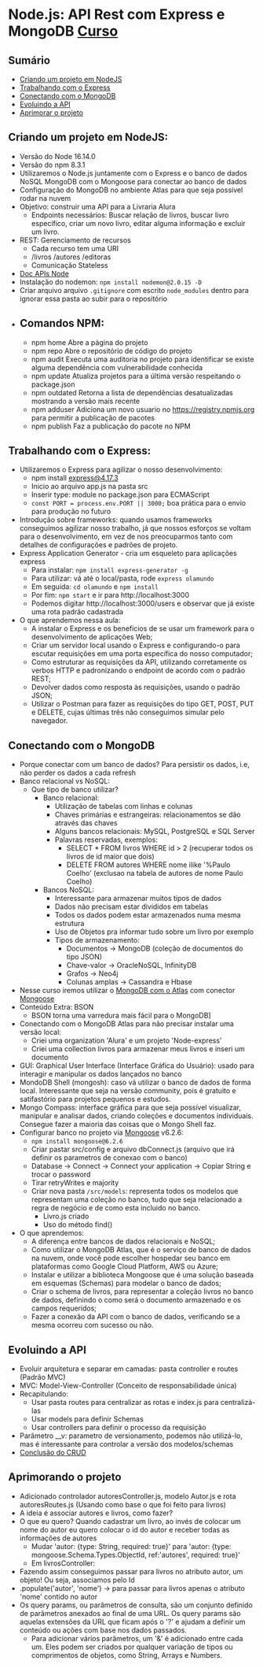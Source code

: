 # Node.js: API Rest com Express e MongoDB [Curso](https://cursos.alura.com.br/course/nodejs-api-rest-express-mongodb)
## Sumário

- [Criando um projeto em NodeJS](#criando-um-projeto-em-nodejs)
- [Trabalhando com o Express](#trabalhando-com-o-express)
- [Conectando com o MongoDB](#conectando-com-o-mongodb)
- [Evoluindo a API](#evoluindo-a-api)
- [Aprimorar o projeto](#depurando-a-requisição-http)

## Criando um projeto em NodeJS:
- Versão do Node 16.14.0 
- Versão do npm 8.3.1
- Utilizaremos o Node.js juntamente com o Express e o banco de dados NoSQL MongoDB com o Mongoose para conectar ao banco de dados
- Configuração do MongoDB no ambiente Atlas para que seja possível rodar na nuvem
- Objetivo: construir uma API para a Livraria Alura
  - Endpoints necessários: Buscar relação de livros, buscar livro específico, criar um novo livro, editar alguma informação e excluir um livro.
- REST: Gerenciamento de recursos
  - Cada recurso tem uma URI
  - /livros /autores /editoras
  - Comunicação Stateless
- [Doc APIs Node](https://nodejs.org/api/)
- Instalação do nodemon: `npm install nodemon@2.0.15 -D`
- Criar arquivo arquivo `.gitignore` com escrito `node_modules` dentro para ignorar essa pasta ao subir para o repositório
- Comandos NPM:
  - 
  - npm home	Abre a página do projeto
  - npm repo	Abre o repositório de código do projeto
  - npm audit	Executa uma auditoria no projeto para identificar se existe alguma dependência com vulnerabilidade conhecida
  - npm update	Atualiza projetos para a última versão respeitando o package.json
  - npm outdated	Retorna a lista de dependências desatualizadas mostrando a versão mais recente
  - npm adduser	Adiciona um novo usuario no https://registry.npmjs.org para permitir a publicação de pacotes
  - npm publish	Faz a publicação do pacote no NPM

## Trabalhando com o Express:
- Utilizaremos o Express para agilizar o nosso desenvolvimento:
  - npm install express@4.17.3
  - Inicio ao arquivo app.js na pasta src
  - Inserir type: module no package.json para ECMAScript
  - `const PORT = process.env.PORT || 3000;` boa prática para o envio para produção no futuro
- Introdução sobre frameworks: quando usamos frameworks conseguimos agilizar nosso trabalho, já que nossos esforços se voltam para o desenvolvimento, em vez de nos preocuparmos tanto com detalhes de configurações e padrões de projeto.
- Express Application Generator - cria um esqueleto para aplicações express
  - Para instalar: `npm install express-generator -g`
  - Para utilizar: vá até o local/pasta, rode `express olamundo`
  - Em seguida: `cd olamundo` e `npm install`
  - Por fim: `npm start` e ir para http://localhost:3000
  - Podemos digitar http://localhost:3000/users e observar que já existe uma rota padrão cadastrada
- O que aprendemos nessa aula:
  - A instalar o Express e os benefícios de se usar um framework para o desenvolvimento de aplicações Web;
  - Criar um servidor local usando o Express e configurando-o para escutar requisições em uma porta específica do nosso computador;
  - Como estruturar as requisições da API, utilizando corretamente os verbos HTTP e padronizando o endpoint de acordo com o padrão REST;
  - Devolver dados como resposta às requisições, usando o padrão JSON;
  - Utilizar o Postman para fazer as requisições do tipo GET, POST, PUT e DELETE, cujas últimas três não conseguimos simular pelo navegador.

## Conectando com o MongoDB
- Porque conectar com um banco de dados? Para persistir os dados, i.e, não perder os dados a cada refresh
- Banco relacional vs NoSQL:
  - Que tipo de banco utilizar? 
    - Banco relacional:
      - Utilização de tabelas com linhas e colunas
      - Chaves primárias e estrangeiras: relacionamentos se dão através das chaves
      - Alguns bancos relacionais: MySQL, PostgreSQL e SQL Server
      - Palavras reservadas, exemplos:
        - SELECT * FROM livros WHERE id > 2 (recuperar todos os livros de id maior que dois)
        - DELETE FROM autores WHERE nome ilike '%Paulo Coelho' (exclusao na tabela de autores de nome Paulo Coelho)
    - Bancos NoSQL:
      - Interessante para armazenar muitos tipos de dados
      - Dados não precisam estar divididos em tabelas
      - Todos os dados podem estar armazenados numa mesma estrutura
      - Uso de Objetos pra informar tudo sobre um livro por exemplo
      - Tipos de armazenamento:
        - Documentos -> MongoDB (coleção de documentos do tipo JSON)
        - Chave-valor -> OracleNoSQL, InfinityDB
        - Grafos -> Neo4j
        - Colunas amplas -> Cassandra e Hbase
- Nesse curso iremos utilizar o [MongoDB com o Atlas](https://www.mongodb.com/pt-br/atlas) com conector [Mongoose](https://mongoosejs.com/)
- Conteúdo Extra: BSON
  - BSON torna uma varredura mais fácil para o MongoDB]
- Conectando com o MongoDB Atlas para não precisar instalar uma versão local:
  - Criei uma organization 'Alura' e um  projeto 'Node-express'
  - Criei uma collection livros para armazenar meus livros e inseri um documento
- GUI: Graphical User Interface (Interface Gráfica do Usuário): usado para interagir e manipular os dados lançados no banco
- MondoDB Shell (mongosh): caso vá utilizar o banco de dados de forma local. Interessante que seja na versão community, pois é gratuito e satifastório para projetos pequenos e estudos.
- Mongo Compass: interface gráfica para que seja possível visualizar, manipular e analisar dados, criando coleções e documentos individuais. Consegue fazer a maioria das coisas que o Mongo Shell faz.
- Configurar banco no projeto via [Mongoose](https://mongoosejs.com/) v6.2.6:
  - `npm install mongoose@6.2.6`
  - Criar pastar src/config e arquivo dbConnect.js (arquivo que irá definir os parametros de conexao com o banco)
  - Database -> Connect -> Connect your application -> Copiar String e trocar o password
  - Tirar retryWrites e majority
  - Criar nova pasta `/src/models`: representa todos os modelos que representam uma coleção no banco, tudo que seja relacionado a regra de negócio e de como esta incluido no banco.
    - Livro.js criado
    - Uso do método find()
- O que aprendemos:
  - A diferença entre bancos de dados relacionais e NoSQL;
  - Como utilizar o MongoDB Atlas, que é o serviço de banco de dados na nuvem, onde você pode escolher hospedar seu banco em plataformas como Google Cloud Platform, AWS ou Azure;
  - Instalar e utilizar a biblioteca Mongoose que é uma solução baseada em esquemas (Schemas) para modelar o banco de dados;
  - Criar o schema de livros, para representar a coleção livros no banco de dados, definindo o como será o documento armazenado e os campos requeridos;
  - Fazer a conexão da API com o banco de dados, verificando se a mesma ocorreu com sucesso ou não.

## Evoluindo a API

- Evoluir arquitetura e separar em camadas: pasta controller e routes (Padrão MVC)
- MVC: Model-View-Controller (Conceito de responsabilidade única)
- Recapitulando:
  - Usar pasta routes para centralizar as rotas e index.js para centralizá-las
  - Usar models para definir Schemas
  - Usar controllers para definir o processo da requisição
- Parâmetro __v: parametro de versionamento, podemos não utilizá-lo, mas é interessante para controlar a versão dos modelos/schemas
- [Conclusão do CRUD](https://github.com/joaovitoroliv/nodejs-com-express/commit/6f876b3277d633bf5b8bd27a8b9be0e29876d9a0)

## Aprimorando o projeto 
- Adicionado controlador autoresController.js, modelo Autor.js e rota autoresRoutes.js (Usando como base o que foi feito para livros)
- A ideia é associar autores e livros, como fazer?
- O que eu quero? Quando cadastrar um livro, ao invés de colocar um nome do autor eu quero colocar o id do autor e receber todas as informações de autores
  - Mudar 'autor: {type: String, required: true}' para 'autor: {type: mongoose.Schema.Types.ObjectId, ref:'autores', required: true}'
  - Em livrosController:
- Fazendo assim conseguimos passar para livros no atributo autor, um objeto! Ou seja, associamos pelo Id
- .populate('autor', 'nome') -> para passar para livros apenas o atributo 'nome' contido no autor
- Os query params, ou parâmetros de consulta, são um conjunto definido de parâmetros anexados ao final de uma URL. Os query params são aquelas extensões da URL que ficam após o '?' e ajudam a definir um conteúdo ou ações com base nos dados passados.
  - Para adicionar vários parâmetros, um '&' é adicionado entre cada um. Eles podem ser criados por qualquer variação de tipos ou comprimentos de objetos, como String, Arrays e Numbers.